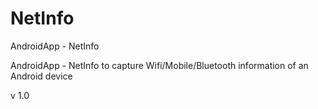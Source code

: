 # NetInfo
AndroidApp - NetInfo

AndroidApp - NetInfo to capture Wifi/Mobile/Bluetooth information of an Android device

v 1.0
